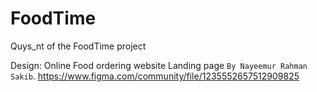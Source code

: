 # FoodTime
Quys_nt of the FoodTime project

Design: Online Food ordering website Landing page `By Nayeemur Rahman Sakib`.
https://www.figma.com/community/file/1235552657512909825